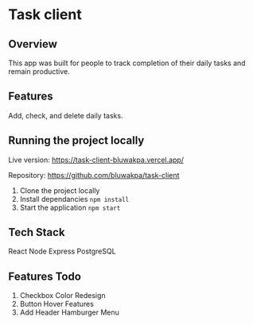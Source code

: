 # Task client

## Overview
This app was built for people to track completion of their daily tasks and remain productive.

## Features
Add, check, and delete daily tasks.

## Running the project locally
Live version: https://task-client-bluwakpa.vercel.app/

Repository: https://github.com/bluwakpa/task-client

1. Clone the project locally
2. Install dependancies `npm install`
3. Start the application `npm start`

## Tech Stack
React
Node
Express
PostgreSQL

## Features Todo
1. Checkbox Color Redesign
2. Button Hover Features
4. Add Header Hamburger Menu